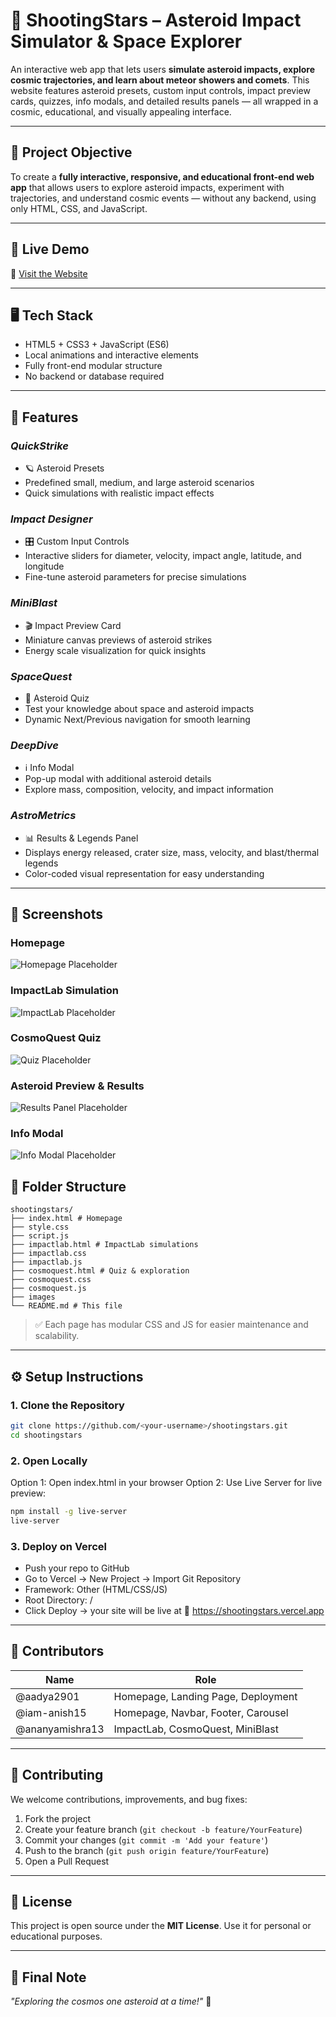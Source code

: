 # 🌠 ShootingStars – Asteroid Impact Simulator & Space Explorer

An interactive web app that lets users **simulate asteroid impacts, explore cosmic trajectories, and learn about meteor showers and comets**. This website features asteroid presets, custom input controls, impact preview cards, quizzes, info modals, and detailed results panels — all wrapped in a cosmic, educational, and visually appealing interface.

---

## 🎯 Project Objective

To create a **fully interactive, responsive, and educational front-end web app** that allows users to explore asteroid impacts, experiment with trajectories, and understand cosmic events — without any backend, using only HTML, CSS, and JavaScript.

---

## 🚀 Live Demo

🔗 [Visit the Website](shooting-stars-opal.vercel.app)  

---

## 🖥️ Tech Stack

- HTML5 + CSS3 + JavaScript (ES6)  
- Local animations and interactive elements  
- Fully front-end modular structure  
- No backend or database required  

---

## 🌟 Features

###  *QuickStrike*
- 🪐 Asteroid Presets
- Predefined small, medium, and large asteroid scenarios  
- Quick simulations with realistic impact effects    

### *Impact Designer*  
- 🎛️ Custom Input Controls
- Interactive sliders for diameter, velocity, impact angle, latitude, and longitude  
- Fine-tune asteroid parameters for precise simulations  

### *MiniBlast* 
- 🎬 Impact Preview Card
- Miniature canvas previews of asteroid strikes  
- Energy scale visualization for quick insights   

### *SpaceQuest* 
- 🧩 Asteroid Quiz
- Test your knowledge about space and asteroid impacts  
- Dynamic Next/Previous navigation for smooth learning  

### *DeepDive*
- ℹ️ Info Modal
- Pop-up modal with additional asteroid details  
- Explore mass, composition, velocity, and impact information  

### *AstroMetrics* 
- 📊 Results & Legends Panel
- Displays energy released, crater size, mass, velocity, and blast/thermal legends  
- Color-coded visual representation for easy understanding  

---

## 📸 Screenshots

### Homepage
![Homepage Placeholder](homepage.png)

### ImpactLab Simulation
![ImpactLab Placeholder](impactlab.png)

### CosmoQuest Quiz
![Quiz Placeholder](cosmoquest.png)

### Asteroid Preview & Results
![Results Panel Placeholder](results_panel.png)

### Info Modal
![Info Modal Placeholder](info_modal.png)


## 📁 Folder Structure

```
shootingstars/
├── index.html # Homepage
├── style.css
├── script.js
├── impactlab.html # ImpactLab simulations
├── impactlab.css
├── impactlab.js
├── cosmoquest.html # Quiz & exploration
├── cosmoquest.css
├── cosmoquest.js
├── images
└── README.md # This file
```


> ✅ Each page has modular CSS and JS for easier maintenance and scalability.

---

## ⚙️ Setup Instructions

### 1. Clone the Repository

```bash
git clone https://github.com/<your-username>/shootingstars.git
cd shootingstars
```

### 2. Open Locally
Option 1: Open index.html in your browser
Option 2: Use Live Server for live preview:
```bash
npm install -g live-server
live-server
```

### 3. Deploy on Vercel

- Push your repo to GitHub
- Go to Vercel → New Project → Import Git Repository
- Framework: Other (HTML/CSS/JS)
- Root Directory: /
- Click Deploy → your site will be live at 🔗 https://shootingstars.vercel.app

---

## 👥 Contributors

| Name | Role |
|------|------|
| @aadya2901 | Homepage, Landing Page, Deployment    |
| @iam-anish15 | Homepage, Navbar, Footer, Carousel  |
| @ananyamishra13 | ImpactLab, CosmoQuest, MiniBlast |

---

## 🤝 Contributing

We welcome contributions, improvements, and bug fixes:

1. Fork the project  
2. Create your feature branch (`git checkout -b feature/YourFeature`)  
3. Commit your changes (`git commit -m 'Add your feature'`)  
4. Push to the branch (`git push origin feature/YourFeature`)  
5. Open a Pull Request  

---

## 📝 License

This project is open source under the **MIT License**. Use it for personal or educational purposes.  

---

## 💬 Final Note

*"Exploring the cosmos one asteroid at a time!"* 🚀

